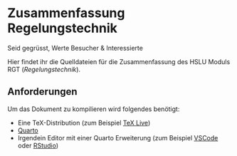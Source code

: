 # Zusammenfassung Regelungstechnik

Seid gegrüsst, Werte Besucher & Interessierte

Hier findet ihr die Quelldateien für die Zusammenfassung des HSLU Moduls RGT (*Regelungstechnik*).

## Anforderungen

Um das Dokument zu kompilieren wird folgendes benötigt:

- Eine TeX-Distribution (zum Beispiel [TeX Live](https://www.tug.org/texlive/))
- [Quarto](https://quarto.org/)
- Irgendein Editor mit einer Quarto Erweiterung (zum Beispiel [VSCode](https://quarto.org/docs/tools/vscode.html) oder [RStudio](https://quarto.org/docs/tools/rstudio.html))
